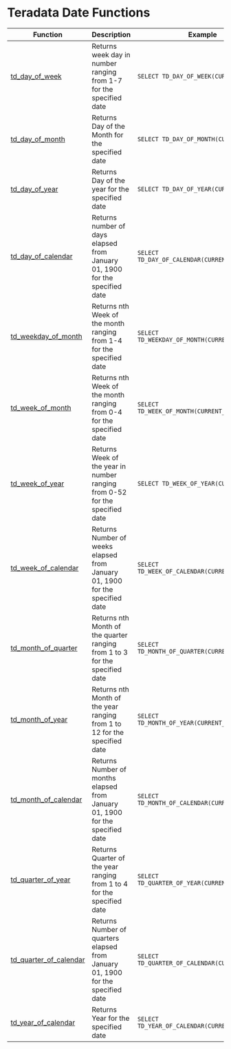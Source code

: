 # Teradata Date Functions

| Function | Description | Example |
| --- | --- | --- |
| [td\_day\_of\_week](https://dbmstutorials.com/teradata/teradata-calendar-functions.html#td_day_of_week) | Returns week day in number ranging from 1-7 for the specified date | ```SELECT TD_DAY_OF_WEEK(CURRENT_DATE);``` |
| [td\_day\_of\_month](https://dbmstutorials.com/teradata/teradata-calendar-functions.html#td_day_of_month) | Returns Day of the Month for the specified date | ```SELECT TD_DAY_OF_MONTH(CURRENT_DATE);``` |
| [td\_day\_of\_year](https://dbmstutorials.com/teradata/teradata-calendar-functions.html#td_day_of_year) | Returns Day of the year for the specified date | ```SELECT TD_DAY_OF_YEAR(CURRENT_DATE);``` |
| [td\_day\_of\_calendar](https://dbmstutorials.com/teradata/teradata-calendar-functions.html#td_day_of_calendar) | Returns number of days elapsed from January 01, 1900 for the specified date | ```SELECT TD_DAY_OF_CALENDAR(CURRENT_DATE);``` |
| [td\_weekday\_of\_month](https://dbmstutorials.com/teradata/teradata-calendar-functions.html#td_weekday_of_month) | Returns nth Week of the month ranging from 1-4 for the specified date | ```SELECT TD_WEEKDAY_OF_MONTH(CURRENT_DATE);``` |
| [td\_week\_of\_month](https://dbmstutorials.com/teradata/teradata-calendar-functions.html#td_week_of_month) | Returns nth Week of the month ranging from 0-4 for the specified date | ```SELECT TD_WEEK_OF_MONTH(CURRENT_DATE);``` |
| [td\_week\_of\_year](https://dbmstutorials.com/teradata/teradata-calendar-functions.html#td_week_of_year) | Returns Week of the year in number ranging from 0-52 for the specified date | ```SELECT TD_WEEK_OF_YEAR(CURRENT_DATE);``` |
| [td\_week\_of\_calendar](https://dbmstutorials.com/teradata/teradata-calendar-functions.html#td_week_of_calendar) | Returns Number of weeks elapsed from January 01, 1900 for the specified date | ```SELECT TD_WEEK_OF_CALENDAR(CURRENT_DATE);``` |
| [td\_month\_of\_quarter](https://dbmstutorials.com/teradata/teradata-calendar-functions.html#td_month_of_quarter) | Returns nth Month of the quarter ranging from 1 to 3 for the specified date | ```SELECT TD_MONTH_OF_QUARTER(CURRENT_DATE);``` |
| [td\_month\_of\_year](https://dbmstutorials.com/teradata/teradata-calendar-functions.html#td_month_of_year) | Returns nth Month of the year ranging from 1 to 12 for the specified date | ```SELECT TD_MONTH_OF_YEAR(CURRENT_DATE);``` |
| [td\_month\_of\_calendar](https://dbmstutorials.com/teradata/teradata-calendar-functions.html#td_month_of_calendar) | Returns Number of months elapsed from January 01, 1900 for the specified date | ```SELECT TD_MONTH_OF_CALENDAR(CURRENT_DATE);``` |
| [td\_quarter\_of\_year](https://dbmstutorials.com/teradata/teradata-calendar-functions.html#td_quarter_of_year) | Returns Quarter of the year ranging from 1 to 4 for the specified date | ```SELECT TD_QUARTER_OF_YEAR(CURRENT_DATE);``` |
| [td\_quarter\_of\_calendar](https://dbmstutorials.com/teradata/teradata-calendar-functions.html#td_quarter_of_calendar) | Returns Number of quarters elapsed from January 01, 1900 for the specified date | ```SELECT TD_QUARTER_OF_CALENDAR(CURRENT_DATE);``` |
| [td\_year\_of\_calendar](https://dbmstutorials.com/teradata/teradata-calendar-functions.html#td_year_of_calendar) | Returns Year for the specified date | ```SELECT TD_YEAR_OF_CALENDAR(CURRENT_DATE);``` |
